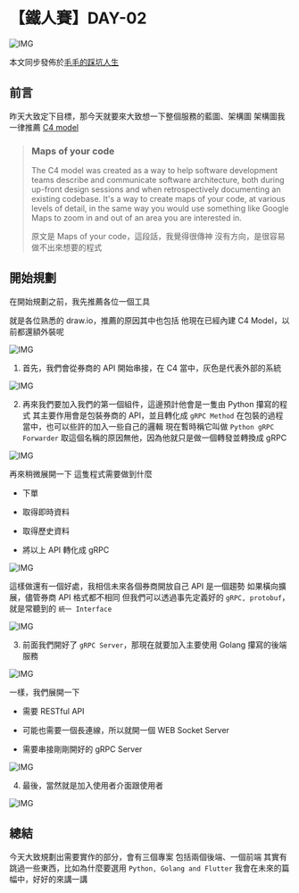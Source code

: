 # 【鐵人賽】DAY-02

![IMG](https://blog.tocandraw.com/wp-content/uploads/2023/09/【鐵人賽】DAY-02-從架構圖開始-01.png)

本文同步發佈於[毛毛的踩坑人生](https://blog.tocandraw.com/2023/09/17/2023鐵人賽/767/timhsu/)

## 前言

昨天大致定下目標，那今天就要來大致想一下整個服務的藍圖、架構圖
架構圖我一律推薦 [C4 model](https://c4model.com)

> ### Maps of your code
>
> The C4 model was created as a way to help software development teams describe and communicate software architecture, both during up-front design sessions and when retrospectively documenting an existing codebase. It's a way to create maps of your code, at various levels of detail, in the same way you would use something like Google Maps to zoom in and out of an area you are interested in.
>
> 原文是 Maps of your code，這段話，我覺得很傳神
> 沒有方向，是很容易做不出來想要的程式

## 開始規劃

在開始規劃之前，我先推薦各位一個工具

就是各位熟悉的 draw.io，推薦的原因其中也包括
他現在已經內建 C4 Model，以前都還額外裝呢

![IMG](https://blog.tocandraw.com/wp-content/uploads/2023/09/【鐵人賽】DAY-02-從架構圖開始-02-1024x860.png)

1. 首先，我們會從券商的 API 開始串接，在 C4 當中，灰色是代表外部的系統

![IMG](https://blog.tocandraw.com/wp-content/uploads/2023/09/【鐵人賽】DAY-02-從架構圖開始-03.png)

2. 再來我們要加入我們的第一個組件，這邊預計他會是一隻由 Python 攥寫的程式
    其主要作用會是包裝券商的 API，並且轉化成 `gRPC Method`
    在包裝的過程當中，也可以些許的加入一些自己的邏輯
    現在暫時稱它叫做 `Python gRPC Forwarder`
    取這個名稱的原因無他，因為他就只是做一個轉發並轉換成 gRPC

![IMG](https://blog.tocandraw.com/wp-content/uploads/2023/09/【鐵人賽】DAY-02-從架構圖開始-04.png)

再來稍微展開一下
這隻程式需要做到什麼

- 下單

- 取得即時資料

- 取得歷史資料

- 將以上 API 轉化成 gRPC

![IMG](https://blog.tocandraw.com/wp-content/uploads/2023/09/【鐵人賽】DAY-02-從架構圖開始-07-1024x461.png)

這樣做還有一個好處，我相信未來各個券商開放自己 API 是一個趨勢
如果橫向擴展，儘管券商 API 格式都不相同
但我們可以透過事先定義好的 `gRPC, protobuf`，就是常聽到的 `統一 Interface`

![IMG](https://blog.tocandraw.com/wp-content/uploads/2023/09/【鐵人賽】DAY-02-從架構圖開始-05.png)

3. 前面我們開好了 `gRPC Server`，那現在就要加入主要使用 Golang 攥寫的後端服務

![IMG](https://blog.tocandraw.com/wp-content/uploads/2023/09/【鐵人賽】DAY-02-從架構圖開始-06.png)

一樣，我們展開一下

- 需要 RESTful API

- 可能也需要一個長連線，所以就開一個 WEB Socket Server

- 需要串接剛剛開好的 gRPC Server

![IMG](https://blog.tocandraw.com/wp-content/uploads/2023/09/【鐵人賽】DAY-02-從架構圖開始-08-1024x859.png)

4. 最後，當然就是加入使用者介面跟使用者

![IMG](https://blog.tocandraw.com/wp-content/uploads/2023/09/【鐵人賽】DAY-02-從架構圖開始-09-344x1024.png)

## 總結

今天大致規劃出需要實作的部分，會有三個專案
包括兩個後端、一個前端
其實有跳過一些東西，比如為什麼要選用 `Python, Golang and Flutter`
我會在未來的篇幅中，好好的來講一講

